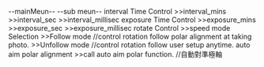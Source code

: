 --mainMeun--              --sub meun--
interval Time Control     >>interval_mins
                          >>interval_sec
                          >>interval_millisec
exposure Time Control     >>exposure_mins
                          >>exposure_sec
                          >>exposure_millisec
rotate Control            >>speed
mode Selection            >>Follow mode                   //control rotation follow polar alignment at taking photo.
                          >>Unfollow mode                 //control rotation follow user setup anytime.
auto aim polar alignment  >>call auto aim polar function. //自動對準極軸
